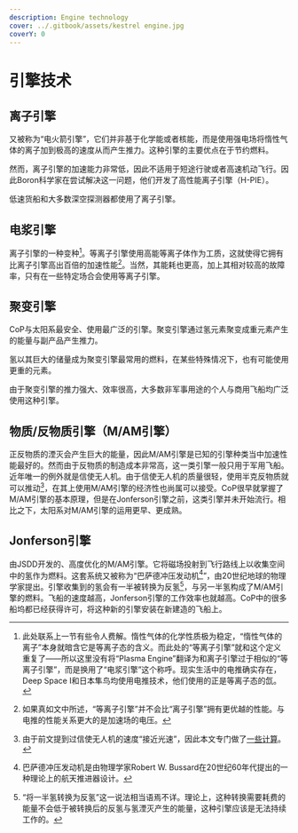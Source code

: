 ```yaml
---
description: Engine technology
cover: ../.gitbook/assets/kestrel engine.jpg
coverY: 0
---
```


# 引擎技术

## 离子引擎

又被称为“电火箭引擎”，它们并非基于化学能或者核能，而是使用强电场将惰性气体的离子加到极高的速度从而产生推力。这种引擎的主要优点在于节约燃料。

然而，离子引擎的加速能力非常低，因此不适用于短途行驶或者高速机动飞行。因此Boron科学家在尝试解决这一问题，他们开发了高性能离子引擎（H-PIE）。

低速货船和大多数深空探测器都使用了离子引擎。

## 电浆引擎

离子引擎的一种变种[^1]。等离子引擎使用高能等离子体作为工质，这就使得它拥有比离子引擎高出百倍的加速性能[^2]。当然，其能耗也更高，加上其相对较高的故障率，只有在一些特定场合会使用等离子引擎。

## 聚变引擎

CoP与太阳系最安全、使用最广泛的引擎。聚变引擎通过氢元素聚变成重元素产生的能量与副产品产生推力。

氢以其巨大的储量成为聚变引擎最常用的燃料，在某些特殊情况下，也有可能使用更重的元素。

由于聚变引擎的推力强大、效率很高，大多数非军事用途的个人与商用飞船均广泛使用这种引擎。

## 物质/反物质引擎（M/AM引擎）

正反物质的湮灭会产生巨大的能量，因此M/AM引擎是已知的引擎种类当中加速性能最好的。然而由于反物质的制造成本非常高，这一类引擎一般只用于军用飞船。近年唯一的例外就是信使无人机。由于信使无人机的质量很轻，使用半克反物质就可以推动[^3]，在其上使用M/AM引擎的经济性也尚属可以接受。CoP很早就掌握了M/AM引擎的基本原理，但是在Jonferson引擎之前，这类引擎并未开始流行。相比之下，太阳系对M/AM引擎的运用更早、更成熟。

## Jonferson引擎

由JSDD开发的、高度优化的M/AM引擎。它将磁场投射到飞行路线上以收集空间中的氢作为燃料。这套系统又被称为“巴萨德冲压发动机[^4]”，由20世纪地球的物理学家提出。引擎收集到的氢会有一半被转换为反氢[^5]，与另一半氢构成了M/AM引擎的燃料。飞船的速度越高，Jonferson引擎的工作效率也就越高。CoP中的很多船坞都已经获得许可，将这种新的引擎安装在新建造的飞船上。

[^1]: 此处联系上一节有些令人费解。惰性气体的化学性质极为稳定，“惰性气体的离子”本身就暗含它是等离子态的含义。而此处的“等离子引擎”就和这个定义重复了——所以这里没有将“Plasma Engine”翻译为和离子引擎过于相似的“等离子引擎”，而是换用了“电浆引擎”这个称呼。现实生活中的电推确实存在，Deep Space Ⅰ和日本隼鸟均使用电推技术，他们使用的正是等离子态的氙。

[^2]: 如果真如文中所述，“等离子引擎”并不会比“离子引擎”拥有更优越的性能。与电推的性能关系更大的是加速场的电压。

[^3]: 由于前文提到过信使无人机的速度“接近光速”，因此本文专门做了[一些计算](../fu-jia-yi-zhu/guan-yu-ban-ke-fan-wu-zhi-qu-dong-xin-shi-wu-ren-ji-de-ji-suan.md)。

[^4]: 巴萨德冲压发动机是由物理学家Robert W. Bussard在20世纪60年代提出的一种理论上的航天推进器设计。

[^5]: “将一半氢转换为反氢”这一说法相当语焉不详。理论上，这种转换需要耗费的能量不会低于被转换后的反氢与氢湮灭产生的能量，这种引擎应该是无法持续工作的。
